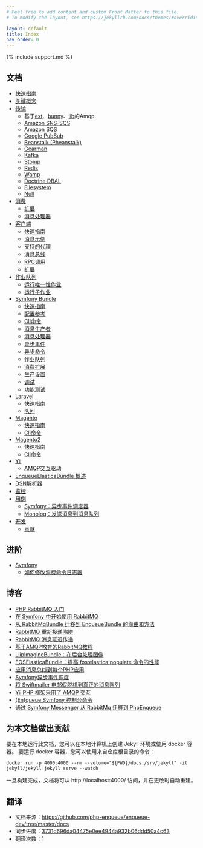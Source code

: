 ```yaml
---
# Feel free to add content and custom Front Matter to this file.
# To modify the layout, see https://jekyllrb.com/docs/themes/#overriding-theme-defaults

layout: default
title: Index
nav_order: 0
---
```


{% include support.md %}

## 文档

* [快速指南](quick_tour.md)
* [关键概念](concepts.md)
* [传输](#transports)
    - 基于[ext](transport/amqp.md)、[bunny](transport/amqp_bunny.md)、[lib](transport/amqp_lib.md)的Amqp
    - [Amazon SNS-SQS](transport/snsqs.md)
    - [Amazon SQS](transport/sqs.md)
    - [Google PubSub](transport/gps.md)
    - [Beanstalk (Pheanstalk)](transport/pheanstalk.md)
    - [Gearman](transport/gearman.md)
    - [Kafka](transport/kafka.md)
    - [Stomp](transport/stomp.md)
    - [Redis](transport/redis.md)
    - [Wamp](transport/wamp.md)
    - [Doctrine DBAL](transport/dbal.md)
    - [Filesystem](transport/filesystem.md)
    - [Null](transport/null.md)
* [消费](#consumption)
    - [扩展](consumption/extensions.md)
    - [消息处理器](consumption/message_processor.md)
* [客户端](#client)
    - [快速指南](client/quick_tour.md)
    - [消息示例](client/message_examples.md)
    - [支持的代理](client/supported_brokers.md)
    - [消息总线](client/message_bus.md)
    - [RPC调用](client/rpc_call.md)
    - [扩展](client/extensions.md)
* [作业队列](#job-queue)
    - [运行唯一性作业](job_queue/run_unique_job.md)
    - [运行子作业](job_queue/run_sub_job.md)
* [Symfony Bundle](bun[返回目录](../index.md))
    - [快速指南](bundle/quick_tour.md)
    - [配置参考](bundle/config_reference.md)
    - [Cli命令](bundle/cli_commands.md)
    - [消息生产者](bundle/message_producer.md)
    - [消息处理器](bundle/message_processor.md)
    - [异步事件](bundle/async_events.md)
    - [异步命令](bundle/async_commands.md)
    - [作业队列](bundle/job_queue.md)
    - [消费扩展](bundle/consumption_extension.md)
    - [生产设置](bundle/production_settings.md)
    - [调试](bundle/debugging.md)
    - [功能测试](bundle/functional_testing.md)
* [Laravel](#laravel)
    - [快速指南](laravel/quick_tour.md)
    - [队列](laravel/queues.md)
* [Magento](#magento)
    - [快速指南](magento/quick_tour.md)
    - [Cli命令](magento/cli_commands.md)
* [Magento2](#magento2)
    - [快速指南](magento2/quick_tour.md)
    - [Cli命令](magento2/cli_commands.md)
* [Yii](#yii)
    - [AMQP交互驱动](yii/amqp_driver.md)
* [EnqueueElasticaBundle 概述](elastica-bundle/overview.md)
* [DSN解析器](dsn.md)
* [监控](monitoring.md)
* [用例](#use-cases)
    - [Symfony：异步事件调度器](async_event_dispatcher/quick_tour.md)
    - [Monolog：发送消息到消息队列](monolog/send-messages-to-mq.md)
* [开发](#development)
    - [贡献](contribution.md)

## 进阶

* [Symfony](#symfony-cookbook)
    - [如何修改消费命令日志器](cookbook/symfony/how-to-change-consume-command-logger.md)

## 博客

* [PHP RabbitMQ 入门](https://blog.forma-pro.com/getting-started-with-rabbitmq-in-php-84d331e20a66)
* [在 Symfony 中开始使用 RabbitMQ](https://blog.forma-pro.com/getting-started-with-rabbitmq-in-symfony-cb06e0b674f1)
* [从 RabbitMqBundle 迁移到 EnqueueBundle 的缘由和方法](https://blog.forma-pro.com/the-how-and-why-of-the-migration-from-rabbitmqbundle-to-enqueuebundle-6c4054135e2b)
* [RabbitMQ 重新投递陷阱](https://blog.forma-pro.com/rabbitmq-redelivery-pitfalls-440e0347f4e0)
* [RabbitMQ 消息延迟传递](https://blog.forma-pro.com/rabbitmq-delayed-messaging-da802e3a0aa9)
* [基于AMQP教育的RabbitMQ教程](https://blog.forma-pro.com/rabbitmq-tutorials-based-on-amqp-interop-cf325d3b4912)
* [LiipImagineBundle：在后台处理图像](https://blog.forma-pro.com/liipimaginebundle-process-images-in-background-3838c0ed5234)
* [FOSElasticaBundle：提高 fos:elastica:populate 命令的性能](https://github.com/php-enqueue/enqueue-elastica-bundle)
* [应用消息总线到每个PHP应用](https://blog.forma-pro.com/message-bus-to-every-php-application-42a7d3fbb30b)
* [Symfony异步事件调度](https://blog.forma-pro.com/symfony-async-eventdispatcher-d01055a255cf)
* [将 Swiftmailer 电邮假脱机到真正的消息队列](https://blog.forma-pro.com/spool-swiftmailer-emails-to-real-message-queue-9ecb8b53b5de)
* [Yii PHP 框架采用了 AMQP 交互](https://blog.forma-pro.com/yii-php-framework-has-adopted-amqp-interop-85ab47c9869f)
* [(En)queue Symfony 控制台命令](http://tech.yappa.be/enqueue-symfony-console-commands)
* [通过 Symfony Messenger 从 RabbitMq 迁移到 PhpEnqueue](https://medium.com/@stefanoalletti_40357/from-rabbitmq-to-phpenqueue-via-symfony-messenger-b8260d0e506c)

## 为本文档做出贡献

要在本地运行此文档，您可以在本地计算机上创建 Jekyll 环境或使用 docker 容器。
要运行 docker 容器，您可以使用来自仓库根目录的命令：

```shell
docker run -p 4000:4000 --rm --volume="${PWD}/docs:/srv/jekyll" -it jekyll/jekyll jekyll serve --watch
```
一旦构建完成，文档将可从 http://localhost:4000/ 访问，并在更改时自动重建。

## 翻译

- 文档来源：https://github.com/php-enqueue/enqueue-dev/tree/master/docs
- 同步进度：[3731d696da04475e0ee4944a932b06ddd50a4c63](https://github.com/php-enqueue/enqueue-dev/commit/3731d696da04475e0ee4944a932b06ddd50a4c63)
- 翻译次数：1